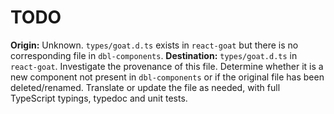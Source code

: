 # TODO

**Origin:** Unknown. `types/goat.d.ts` exists in `react-goat` but there is no corresponding file in `dbl-components`.
**Destination:** `types/goat.d.ts` in `react-goat`.
Investigate the provenance of this file. Determine whether it is a new component not present in `dbl-components` or if the original file has been deleted/renamed.
Translate or update the file as needed, with full TypeScript typings, typedoc and unit tests.